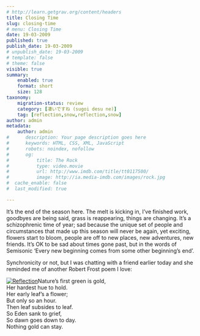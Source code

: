 ```yaml
---
# http://learn.getgrav.org/content/headers
title: Closing Time
slug: closing-time
# menu: Closing Time
date: 19-03-2009
published: true
publish_date: 19-03-2009
# unpublish_date: 19-03-2009
# template: false
# theme: false
visible: true
summary:
    enabled: true
    format: short
    size: 128
taxonomy:
    migration-status: review
    category: [凄いですね (sugoi desu ne)]
    tag: [reflection,snow,reflection,snow]
author: admin
metadata:
    author: admin
#      description: Your page description goes here
#      keywords: HTML, CSS, XML, JavaScript
#      robots: noindex, nofollow
#      og:
#          title: The Rock
#          type: video.movie
#          url: http://www.imdb.com/title/tt0117500/
#          image: http://ia.media-imdb.com/images/rock.jpg
#  cache_enable: false
#  last_modified: true

---
```


It’s the end of the season here. The melt is kicking in, I’ve finished work, goodbyes are being said, grass is reappearing, things are changing. It’s a schizophrenic time of year; sad because the unique set of people and circumstances that made up this season will never be again, yet exciting, flowers start to bloom, people are off to new places, new adventures, new friends. It’s OK to be sad about times gone past, but in the words of Semisonic ‘Every new beginning comes from some other beginning’s end’.

Synchronicity or not, but I was chatting with a friend earlier today and she reminded me of another Robert Frost poem I love:

[![Reflection](http://user47216.vs.easily.co.uk/wp-content/uploads/2009/03/img_61401-200x141.jpg "Reflection")](http://user47216.vs.easily.co.uk/wp-content/uploads/2009/03/img_61401.jpg)Nature’s first green is gold,  
 Her hardest hue to hold.  
 Her early leaf’s a flower;  
 But only so an hour.  
 Then leaf subsides to leaf.  
 So Eden sank to grief,  
 So dawn goes down to day.  
 Nothing gold can stay.